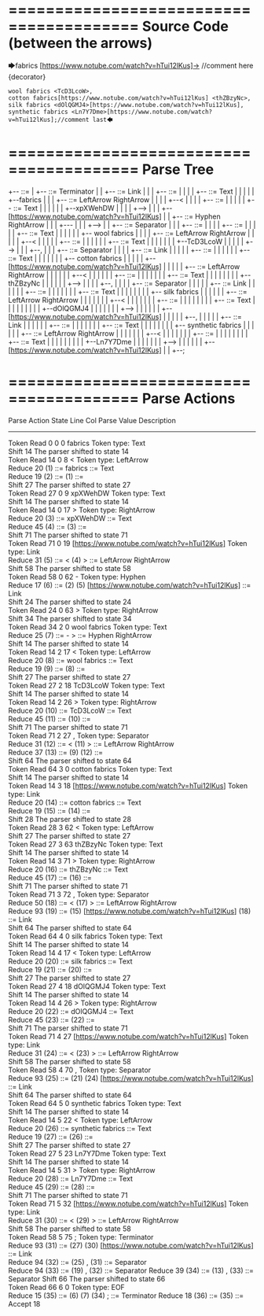 ========================================
Source Code (between the arrows)
========================================

🡆fabrics <xpXWehDW> [https://www.notube.com/watch?v=hTui12lKus]-> //comment here {decorator}

    wool fabrics <TcD3LcoW>,
    cotton fabrics[https://www.notube.com/watch?v=hTui12lKus] <thZBzyNc>,
    silk fabrics <dOlQGMJ4>[https://www.notube.com/watch?v=hTui12lKus],
    synthetic fabrics <Ln7Y7Dme>[https://www.notube.com/watch?v=hTui12lKus];//comment last🡄

========================================
Parse Tree
========================================

+--<scripture> ::= <expression>
|  +--<expression> ::= <item> <producer> <item-or-expression-list> Terminator
|  |  +--<item> ::= <text> <tag> Link
|  |  |  +--<text> ::= <text-chunk>
|  |  |  |  +--<text-chunk> ::= Text
|  |  |  |  |  +--fabrics 
|  |  |  +--<tag> ::= LeftArrow <text> RightArrow
|  |  |  |  +--<
|  |  |  |  +--<text> ::= <text-chunk>
|  |  |  |  |  +--<text-chunk> ::= Text
|  |  |  |  |  |  +--xpXWehDW
|  |  |  |  +-->
|  |  |  +--[https://www.notube.com/watch?v=hTui12lKus]
|  |  +--<producer> ::= Hyphen RightArrow
|  |  |  +---
|  |  |  +-->
|  |  +--<item-or-expression-list> ::= <item> Separator <item-or-expression-list>
|  |  |  +--<item> ::= <text> <tag>
|  |  |  |  +--<text> ::= <text-chunk>
|  |  |  |  |  +--<text-chunk> ::= Text
|  |  |  |  |  |  +--    wool fabrics 
|  |  |  |  +--<tag> ::= LeftArrow <text> RightArrow
|  |  |  |  |  +--<
|  |  |  |  |  +--<text> ::= <text-chunk>
|  |  |  |  |  |  +--<text-chunk> ::= Text
|  |  |  |  |  |  |  +--TcD3LcoW
|  |  |  |  |  +-->
|  |  |  +--,
|  |  |  +--<item-or-expression-list> ::= <item> Separator <item-or-expression-list>
|  |  |  |  +--<item> ::= <text> Link <tag>
|  |  |  |  |  +--<text> ::= <text-chunk>
|  |  |  |  |  |  +--<text-chunk> ::= Text
|  |  |  |  |  |  |  +--    cotton fabrics
|  |  |  |  |  +--[https://www.notube.com/watch?v=hTui12lKus]
|  |  |  |  |  +--<tag> ::= LeftArrow <text> RightArrow
|  |  |  |  |  |  +--<
|  |  |  |  |  |  +--<text> ::= <text-chunk>
|  |  |  |  |  |  |  +--<text-chunk> ::= Text
|  |  |  |  |  |  |  |  +--thZBzyNc
|  |  |  |  |  |  +-->
|  |  |  |  +--,
|  |  |  |  +--<item-or-expression-list> ::= <item> Separator <item>
|  |  |  |  |  +--<item> ::= <text> <tag> Link
|  |  |  |  |  |  +--<text> ::= <text-chunk>
|  |  |  |  |  |  |  +--<text-chunk> ::= Text
|  |  |  |  |  |  |  |  +--    silk fabrics 
|  |  |  |  |  |  +--<tag> ::= LeftArrow <text> RightArrow
|  |  |  |  |  |  |  +--<
|  |  |  |  |  |  |  +--<text> ::= <text-chunk>
|  |  |  |  |  |  |  |  +--<text-chunk> ::= Text
|  |  |  |  |  |  |  |  |  +--dOlQGMJ4
|  |  |  |  |  |  |  +-->
|  |  |  |  |  |  +--[https://www.notube.com/watch?v=hTui12lKus]
|  |  |  |  |  +--,
|  |  |  |  |  +--<item> ::= <text> <tag> Link
|  |  |  |  |  |  +--<text> ::= <text-chunk>
|  |  |  |  |  |  |  +--<text-chunk> ::= Text
|  |  |  |  |  |  |  |  +--    synthetic fabrics 
|  |  |  |  |  |  +--<tag> ::= LeftArrow <text> RightArrow
|  |  |  |  |  |  |  +--<
|  |  |  |  |  |  |  +--<text> ::= <text-chunk>
|  |  |  |  |  |  |  |  +--<text-chunk> ::= Text
|  |  |  |  |  |  |  |  |  +--Ln7Y7Dme
|  |  |  |  |  |  |  +-->
|  |  |  |  |  |  +--[https://www.notube.com/watch?v=hTui12lKus]
|  |  +--;


========================================
Parse Actions
========================================

Parse Action      State    Line     Col   Parse Value                                                       Description                                                             
---------------   -----   -----   -----   ---------------------------------------------------------------   ------------------------------------------------------------------------
Token Read            0       0       0   fabrics                                                           Token type: Text                                                        
Shift                14                                                                                     The parser shifted to state 14                                          
Token Read           14       0       8   <                                                                 Token type: LeftArrow                                                   
Reduce               20                   (1) ::= fabrics                                                   <text-chunk> ::= Text                                                   
Reduce               19                   (2) ::= (1)                                                       <text> ::= <text-chunk>                                                 
Shift                27                                                                                     The parser shifted to state 27                                          
Token Read           27       0       9   xpXWehDW                                                          Token type: Text                                                        
Shift                14                                                                                     The parser shifted to state 14                                          
Token Read           14       0      17   >                                                                 Token type: RightArrow                                                  
Reduce               20                   (3) ::= xpXWehDW                                                  <text-chunk> ::= Text                                                   
Reduce               45                   (4) ::= (3)                                                       <text> ::= <text-chunk>                                                 
Shift                71                                                                                     The parser shifted to state 71                                          
Token Read           71       0      19   [https://www.notube.com/watch?v=hTui12lKus]                       Token type: Link                                                        
Reduce               31                   (5) ::= < (4) >                                                   <tag> ::= LeftArrow <text> RightArrow                                   
Shift                58                                                                                     The parser shifted to state 58                                          
Token Read           58       0      62   -                                                                 Token type: Hyphen                                                      
Reduce               17                   (6) ::= (2) (5) [https://www.notube.com/watch?v=hTui12lKus]       <item> ::= <text> <tag> Link                                            
Shift                24                                                                                     The parser shifted to state 24                                          
Token Read           24       0      63   >                                                                 Token type: RightArrow                                                  
Shift                34                                                                                     The parser shifted to state 34                                          
Token Read           34       2       0       wool fabrics                                                  Token type: Text                                                        
Reduce               25                   (7) ::= - >                                                       <producer> ::= Hyphen RightArrow                                        
Shift                14                                                                                     The parser shifted to state 14                                          
Token Read           14       2      17   <                                                                 Token type: LeftArrow                                                   
Reduce               20                   (8) ::=     wool fabrics                                          <text-chunk> ::= Text                                                   
Reduce               19                   (9) ::= (8)                                                       <text> ::= <text-chunk>                                                 
Shift                27                                                                                     The parser shifted to state 27                                          
Token Read           27       2      18   TcD3LcoW                                                          Token type: Text                                                        
Shift                14                                                                                     The parser shifted to state 14                                          
Token Read           14       2      26   >                                                                 Token type: RightArrow                                                  
Reduce               20                   (10) ::= TcD3LcoW                                                 <text-chunk> ::= Text                                                   
Reduce               45                   (11) ::= (10)                                                     <text> ::= <text-chunk>                                                 
Shift                71                                                                                     The parser shifted to state 71                                          
Token Read           71       2      27   ,                                                                 Token type: Separator                                                   
Reduce               31                   (12) ::= < (11) >                                                 <tag> ::= LeftArrow <text> RightArrow                                   
Reduce               37                   (13) ::= (9) (12)                                                 <item> ::= <text> <tag>                                                 
Shift                64                                                                                     The parser shifted to state 64                                          
Token Read           64       3       0       cotton fabrics                                                Token type: Text                                                        
Shift                14                                                                                     The parser shifted to state 14                                          
Token Read           14       3      18   [https://www.notube.com/watch?v=hTui12lKus]                       Token type: Link                                                        
Reduce               20                   (14) ::=     cotton fabrics                                       <text-chunk> ::= Text                                                   
Reduce               19                   (15) ::= (14)                                                     <text> ::= <text-chunk>                                                 
Shift                28                                                                                     The parser shifted to state 28                                          
Token Read           28       3      62   <                                                                 Token type: LeftArrow                                                   
Shift                27                                                                                     The parser shifted to state 27                                          
Token Read           27       3      63   thZBzyNc                                                          Token type: Text                                                        
Shift                14                                                                                     The parser shifted to state 14                                          
Token Read           14       3      71   >                                                                 Token type: RightArrow                                                  
Reduce               20                   (16) ::= thZBzyNc                                                 <text-chunk> ::= Text                                                   
Reduce               45                   (17) ::= (16)                                                     <text> ::= <text-chunk>                                                 
Shift                71                                                                                     The parser shifted to state 71                                          
Token Read           71       3      72   ,                                                                 Token type: Separator                                                   
Reduce               50                   (18) ::= < (17) >                                                 <tag> ::= LeftArrow <text> RightArrow                                   
Reduce               93                   (19) ::= (15) [https://www.notube.com/watch?v=hTui12lKus] (18)    <item> ::= <text> Link <tag>                                            
Shift                64                                                                                     The parser shifted to state 64                                          
Token Read           64       4       0       silk fabrics                                                  Token type: Text                                                        
Shift                14                                                                                     The parser shifted to state 14                                          
Token Read           14       4      17   <                                                                 Token type: LeftArrow                                                   
Reduce               20                   (20) ::=     silk fabrics                                         <text-chunk> ::= Text                                                   
Reduce               19                   (21) ::= (20)                                                     <text> ::= <text-chunk>                                                 
Shift                27                                                                                     The parser shifted to state 27                                          
Token Read           27       4      18   dOlQGMJ4                                                          Token type: Text                                                        
Shift                14                                                                                     The parser shifted to state 14                                          
Token Read           14       4      26   >                                                                 Token type: RightArrow                                                  
Reduce               20                   (22) ::= dOlQGMJ4                                                 <text-chunk> ::= Text                                                   
Reduce               45                   (23) ::= (22)                                                     <text> ::= <text-chunk>                                                 
Shift                71                                                                                     The parser shifted to state 71                                          
Token Read           71       4      27   [https://www.notube.com/watch?v=hTui12lKus]                       Token type: Link                                                        
Reduce               31                   (24) ::= < (23) >                                                 <tag> ::= LeftArrow <text> RightArrow                                   
Shift                58                                                                                     The parser shifted to state 58                                          
Token Read           58       4      70   ,                                                                 Token type: Separator                                                   
Reduce               93                   (25) ::= (21) (24) [https://www.notube.com/watch?v=hTui12lKus]    <item> ::= <text> <tag> Link                                            
Shift                64                                                                                     The parser shifted to state 64                                          
Token Read           64       5       0       synthetic fabrics                                             Token type: Text                                                        
Shift                14                                                                                     The parser shifted to state 14                                          
Token Read           14       5      22   <                                                                 Token type: LeftArrow                                                   
Reduce               20                   (26) ::=     synthetic fabrics                                    <text-chunk> ::= Text                                                   
Reduce               19                   (27) ::= (26)                                                     <text> ::= <text-chunk>                                                 
Shift                27                                                                                     The parser shifted to state 27                                          
Token Read           27       5      23   Ln7Y7Dme                                                          Token type: Text                                                        
Shift                14                                                                                     The parser shifted to state 14                                          
Token Read           14       5      31   >                                                                 Token type: RightArrow                                                  
Reduce               20                   (28) ::= Ln7Y7Dme                                                 <text-chunk> ::= Text                                                   
Reduce               45                   (29) ::= (28)                                                     <text> ::= <text-chunk>                                                 
Shift                71                                                                                     The parser shifted to state 71                                          
Token Read           71       5      32   [https://www.notube.com/watch?v=hTui12lKus]                       Token type: Link                                                        
Reduce               31                   (30) ::= < (29) >                                                 <tag> ::= LeftArrow <text> RightArrow                                   
Shift                58                                                                                     The parser shifted to state 58                                          
Token Read           58       5      75   ;                                                                 Token type: Terminator                                                  
Reduce               93                   (31) ::= (27) (30) [https://www.notube.com/watch?v=hTui12lKus]    <item> ::= <text> <tag> Link                                            
Reduce               94                   (32) ::= (25) , (31)                                              <item-or-expression-list> ::= <item> Separator <item>                   
Reduce               94                   (33) ::= (19) , (32)                                              <item-or-expression-list> ::= <item> Separator <item-or-expression-list>
Reduce               39                   (34) ::= (13) , (33)                                              <item-or-expression-list> ::= <item> Separator <item-or-expression-list>
Shift                66                                                                                     The parser shifted to state 66                                          
Token Read           66       6       0                                                                     Token type: EOF                                                         
Reduce               15                   (35) ::= (6) (7) (34) ;                                           <expression> ::= <item> <producer> <item-or-expression-list> Terminator 
Reduce               18                   (36) ::= (35)                                                     <scripture> ::= <expression>                                            
Accept               18                                                                                                                                                             


